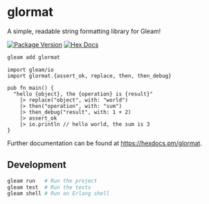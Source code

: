 # glormat

A simple, readable string formatting library for Gleam!

[![Package Version](https://img.shields.io/hexpm/v/glormat)](https://hex.pm/packages/glormat)
[![Hex Docs](https://img.shields.io/badge/hex-docs-ffaff3)](https://hexdocs.pm/glormat/)

```sh
gleam add glormat
```
```gleam
import gleam/io
import glormat.{assert_ok, replace, then, then_debug}

pub fn main() {
  "hello {object}, the {operation} is {result}"
    |> replace("object", with: "world")
    |> then("operation", with: "sum")
    |> then_debug("result", with: 1 + 2)
    |> assert_ok
    |> io.println // hello world, the sum is 3
}
```

Further documentation can be found at <https://hexdocs.pm/glormat>.

## Development

```sh
gleam run   # Run the project
gleam test  # Run the tests
gleam shell # Run an Erlang shell
```
